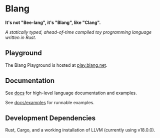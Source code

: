 # Blang

**It's not "Bee-lang", it's "Blang", like "Clang".**

_A statically typed, ahead-of-time compiled toy programming language written in Rust._

## Playground

The Blang Playground is hosted at [play.blang.net](https://play.blang.net).

## Documentation

See [docs](docs) for high-level language documentation and examples.

See [docs/examples](docs/examples) for runnable examples.

## Development Dependencies

Rust, Cargo, and a working installation of LLVM (currently using v18.0.0).
